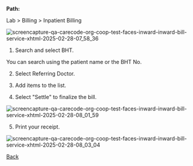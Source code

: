 **Path:** 

Lab > Billing > Inpatient Billing

![screencapture-qa-carecode-org-coop-test-faces-inward-inward-bill-service-xhtml-2025-02-28-07_58_36](https://github.com/user-attachments/assets/6daec04e-0b0f-4c73-a5ea-650c67e04cee)

1. Search and select BHT.

You can search using the patient name or the BHT No.

2. Select Referring Doctor.

3. Add items to the list.

4. Select "Settle" to finalize the bill.

![screencapture-qa-carecode-org-coop-test-faces-inward-inward-bill-service-xhtml-2025-02-28-08_01_59](https://github.com/user-attachments/assets/6289b210-0348-4479-976f-584416c98edf)


5. Print your receipt.

![screencapture-qa-carecode-org-coop-test-faces-inward-inward-bill-service-xhtml-2025-02-28-08_03_04](https://github.com/user-attachments/assets/0b4d7b78-5f4c-46ee-bad6-9434713777fa)


[Back](https://github.com/hmislk/hmis/wiki/Laboratory-Billing)
